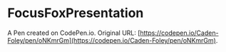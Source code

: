 # FocusFoxPresentation

A Pen created on CodePen.io. Original URL: [https://codepen.io/Caden-Foley/pen/oNKmrGm](https://codepen.io/Caden-Foley/pen/oNKmrGm).

